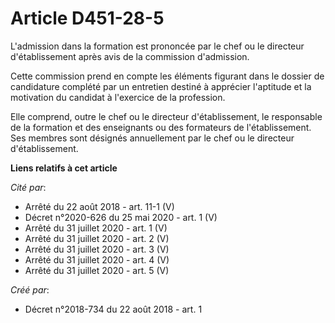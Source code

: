 # Article D451-28-5

L'admission dans la formation est prononcée par le chef ou le directeur d'établissement après avis de la commission
d'admission.

Cette commission prend en compte les éléments figurant dans le dossier de candidature complété par un entretien destiné à
apprécier l'aptitude et la motivation du candidat à l'exercice de la profession.

Elle comprend, outre le chef ou le directeur d'établissement, le responsable de la formation et des enseignants ou des
formateurs de l'établissement. Ses membres sont désignés annuellement par le chef ou le directeur d'établissement.

**Liens relatifs à cet article**

_Cité par_:

  - Arrêté du 22 août 2018 - art. 11-1 (V)
  - Décret n°2020-626 du 25 mai 2020 - art. 1 (V)
  - Arrêté du 31 juillet 2020 - art. 1 (V)
  - Arrêté du 31 juillet 2020 - art. 2 (V)
  - Arrêté du 31 juillet 2020 - art. 3 (V)
  - Arrêté du 31 juillet 2020 - art. 4 (V)
  - Arrêté du 31 juillet 2020 - art. 5 (V)

_Créé par_:

  - Décret n°2018-734 du 22 août 2018 - art. 1
